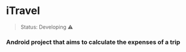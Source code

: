 # iTravel
> Status: Developing ⚠️

### Android project that aims to calculate the expenses of a trip
